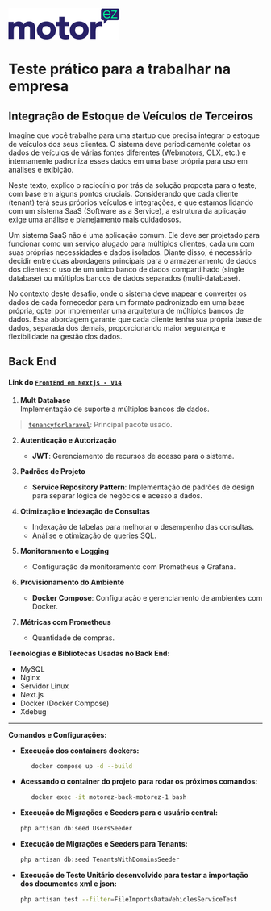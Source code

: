 ![Screenshot: Running tests on VS Code](docs/img/motorez-logo.png)

# Teste prático para a trabalhar na empresa
## Integração de Estoque de Veículos de Terceiros

Imagine que você trabalhe para uma startup que precisa integrar o estoque de veículos dos
seus clientes. O sistema deve periodicamente coletar os dados de veículos de várias fontes
diferentes (Webmotors, OLX, etc.) e internamente padroniza esses dados em uma base
própria para uso em análises e exibição.

Neste texto, explico o raciocínio por trás da solução proposta para o teste, com base em alguns pontos cruciais. Considerando que cada cliente (tenant) terá seus próprios veículos e integrações, e que estamos lidando com um sistema SaaS (Software as a Service), a estrutura da aplicação exige uma análise e planejamento mais cuidadosos.

Um sistema SaaS não é uma aplicação comum. Ele deve ser projetado para funcionar como um serviço alugado para múltiplos clientes, cada um com suas próprias necessidades e dados isolados. Diante disso, é necessário decidir entre duas abordagens principais para o armazenamento de dados dos clientes: o uso de um único banco de dados compartilhado (single database) ou múltiplos bancos de dados separados (multi-database).

No contexto deste desafio, onde o sistema deve mapear e converter os dados de cada fornecedor para um formato padronizado em uma base própria, optei por implementar uma arquitetura de múltiplos bancos de dados. Essa abordagem garante que cada cliente tenha sua própria base de dados, separada dos demais, proporcionando maior segurança e flexibilidade na gestão dos dados.
## Back End
#### Link do [`FrontEnd em Nextjs - V14`](https://github.com/Danielwebgit/motorez-front)

1. **Mult Database**  
   Implementação de suporte a múltiplos bancos de dados.
> [`tenancyforlaravel`](https://tenancyforlaravel.com/docs/v3/introduction/): Principal pacote usado.
2. **Autenticação e Autorização**  
   - **JWT**: Gerenciamento de recursos de acesso para o sistema.

3. **Padrões de Projeto**  
   - **Service Repository Pattern**: Implementação de padrões de design para separar lógica de negócios e acesso a dados.

4. **Otimização e Indexação de Consultas**  
   - Indexação de tabelas para melhorar o desempenho das consultas.
   - Análise e otimização de queries SQL.

6. **Monitoramento e Logging**  
   - Configuração de monitoramento com Prometheus e Grafana.

7. **Provisionamento do Ambiente**  
   - **Docker Compose**: Configuração e gerenciamento de ambientes com Docker.

8. **Métricas com Prometheus**  
   - Quantidade de compras.

**Tecnologias e Bibliotecas Usadas no Back End:**
- MySQL
- Nginx
- Servidor Linux
- Next.js
- Docker (Docker Compose)
- Xdebug

---


**Comandos e Configurações:**

- **Execução dos containers dockers:**  
  ```bash
     docker compose up -d --build

- **Acessando o container do projeto para rodar os próximos comandos:**  
  ```bash
     docker exec -it motorez-back-motorez-1 bash

- **Execução de Migrações e Seeders para o usuário central:**  
  ```bash
  php artisan db:seed UsersSeeder

- **Execução de Migrações e Seeders para Tenants:**
  ```bash
  php artisan db:seed TenantsWithDomainsSeeder

- **Execução de Teste Unitário desenvolvido para testar a importação dos documentos xml e json:**
    ```bash
  php artisan test --filter=FileImportsDataVehiclesServiceTest

